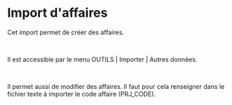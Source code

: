 # Import d'affaires
Cet import permet de créer des affaires.


 


Il est accessible par le menu OUTILS | Importer | Autres données.


 


Il permet aussi de modifier des affaires. Il faut pour cela renseigner dans le fichier texte à importer le code affaire (PRJ\_CODE).


 


